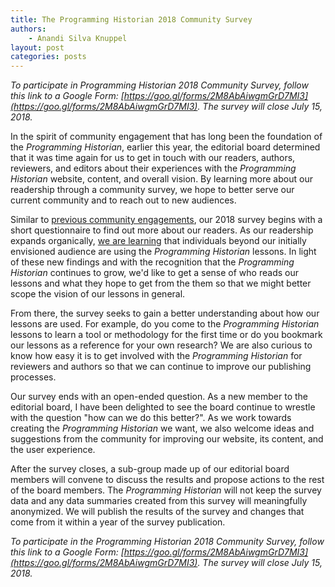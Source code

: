 ```yaml
---
title: The Programming Historian 2018 Community Survey
authors:
    - Anandi Silva Knuppel
layout: post
categories: posts 
---
```


*To participate in Programming Historian 2018 Community Survey, follow this link to a Google Form: [https://goo.gl/forms/2M8AbAiwgmGrD7MI3](https://goo.gl/forms/2M8AbAiwgmGrD7MI3). The survey will close July 15, 2018.*

In the spirit of community engagement that has long been the foundation of the _Programming Historian_, earlier this year, the editorial board determined that it was time again for us to get in touch with our readers, authors, reviewers, and editors about their experiences with the _Programming Historian_ website, content, and overall vision. By learning more about our readership through a community survey, we hope to better serve our current community and to reach out to new audiences.

Similar to [previous community engagements](https://programminghistorian.org/posts/PH-commitment-to-diversity), our 2018 survey begins with a short questionnaire to find out more about our readers. As our readership expands organically, [we are learning](https://programminghistorian.org/posts/programming-historian-india) that individuals beyond our initially envisioned audience are using the _Programming Historian_ lessons. In light of these new findings and with the recognition that the _Programming Historian_ continues to grow, we'd like to get a sense of who reads our lessons and what they hope to get from the them so that we might better scope the vision of our lessons in general.

From there, the survey seeks to gain a better understanding about how our lessons are used. For example, do you come to the _Programming Historian_ lessons to learn a tool or methodology for the first time or do you bookmark our lessons as a reference for your own research? We are also curious to know how easy it is to get involved with the _Programming Historian_ for reviewers and authors so that we can continue to improve our publishing processes.

Our survey ends with an open-ended question. As a new member to the editorial board, I have been delighted to see the board continue to wrestle with the question "how can we do this better?". As we work towards creating the _Programming Historian_ we want, we also welcome ideas and suggestions from the community for improving our website, its content, and the user experience.

After the survey closes, a sub-group made up of our editorial board members will convene to discuss the results and propose actions to the rest of the board members. The _Programming Historian_ will not keep the survey data and any data summaries created from this survey will meaningfully anonymized. We will publish the results of the survey and changes that come from it within a year of the survey publication. 

*To participate in the Programming Historian 2018 Community Survey, follow this link to a Google Form: [https://goo.gl/forms/2M8AbAiwgmGrD7MI3](https://goo.gl/forms/2M8AbAiwgmGrD7MI3). The survey will close July 15, 2018.*
